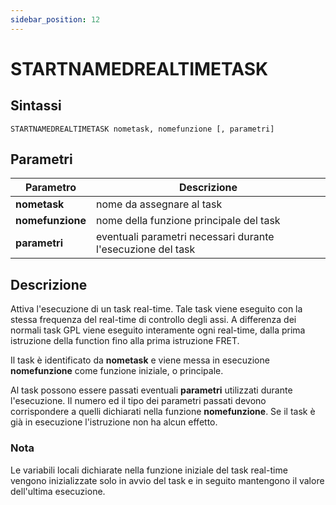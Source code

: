 ```yaml
---
sidebar_position: 12
---
```


# STARTNAMEDREALTIMETASK

## Sintassi

  ```
STARTNAMEDREALTIMETASK nometask, nomefunzione [, parametri]
  ```

## Parametri
|Parametro          | Descrizione                                                   |                
|-------------------|---------------------------------------------------------------|
| **nometask**      | nome da assegnare al task                                     |   
| **nomefunzione**  | nome della funzione principale del task                       |       
| **parametri**     | eventuali parametri necessari durante l'esecuzione del task   |   


## Descrizione
Attiva l'esecuzione di un task real-time. Tale task viene eseguito con la stessa frequenza del real-time di controllo degli assi. A differenza dei normali task GPL viene eseguito interamente ogni real-time, dalla prima istruzione della function fino alla prima istruzione FRET.

Il task è identificato da **nometask** e viene messa in esecuzione **nomefunzione** come funzione iniziale, o principale.

Al task possono essere passati eventuali **parametri** utilizzati durante l'esecuzione. Il numero ed il tipo dei parametri passati devono corrispondere a quelli dichiarati nella funzione **nomefunzione**. Se il task è già in esecuzione l'istruzione non ha alcun effetto.

### Nota
Le variabili locali dichiarate nella funzione iniziale del task real-time vengono inizializzate solo in avvio del task e in seguito mantengono il valore dell'ultima esecuzione.
